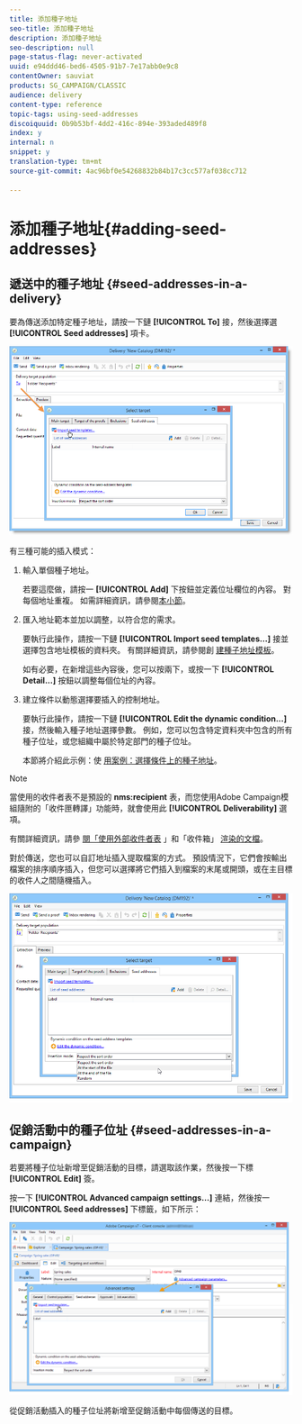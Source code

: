 ```yaml
---
title: 添加種子地址
seo-title: 添加種子地址
description: 添加種子地址
seo-description: null
page-status-flag: never-activated
uuid: e94ddd46-bed6-4505-91b7-7e17abb0e9c8
contentOwner: sauviat
products: SG_CAMPAIGN/CLASSIC
audience: delivery
content-type: reference
topic-tags: using-seed-addresses
discoiquuid: 0b9b53bf-4dd2-416c-894e-393aded489f8
index: y
internal: n
snippet: y
translation-type: tm+mt
source-git-commit: 4ac96bf0e54268832b84b17c3cc577af038cc712

---
```



# 添加種子地址{#adding-seed-addresses}

## 遞送中的種子地址 {#seed-addresses-in-a-delivery}

要為傳送添加特定種子地址，請按一下鏈 **[!UICONTROL To]** 接，然後選擇選 **[!UICONTROL Seed addresses]** 項卡。

![](assets/s_ncs_user_edit_del_addresses_tab.png)

有三種可能的插入模式：

1. 輸入單個種子地址。

   若要這麼做，請按一 **[!UICONTROL Add]** 下按鈕並定義位址欄位的內容。 對每個地址重複。 如需詳細資訊，請參閱[本小節](../../message-center/using/managing-seed-addresses-in-transactional-messages.md#creating-a-seed-address)。

1. 匯入地址範本並加以調整，以符合您的需求。

   要執行此操作，請按一下鏈 **[!UICONTROL Import seed templates...]** 接並選擇包含地址模板的資料夾。 有關詳細資訊，請參閱創 [建種子地址模板](../../delivery/using/creating-seed-addresses.md#creating-seed-address-templates)。

   如有必要，在新增這些內容後，您可以按兩下，或按一下 **[!UICONTROL Detail...]** 按鈕以調整每個位址的內容。

1. 建立條件以動態選擇要插入的控制地址。

   要執行此操作，請按一下鏈 **[!UICONTROL Edit the dynamic condition...]** 接，然後輸入種子地址選擇參數。 例如，您可以包含特定資料夾中包含的所有種子位址，或您組織中屬於特定部門的種子位址。

   本節將介紹此示例：使 [用案例：選擇條件上的種子地址](../../delivery/using/use-case--selecting-seed-addresses-on-criteria.md)。

>[!NOTE]
>
>當使用的收件者表不是預設的 **nms:recipient** 表，而您使用Adobe Campaign模組隨附的「收件匣轉譯」功能時，就會使用此 **[!UICONTROL Deliverability]** 選項。
>
>有關詳細資訊，請參 [閱「使用外部收件者表](../../delivery/using/using-an-external-recipient-table.md) 」和「收件箱」 [渲染的文檔](../../delivery/using/inbox-rendering.md)。

對於傳送，您也可以自訂地址插入提取檔案的方式。 預設情況下，它們會按輸出檔案的排序順序插入，但您可以選擇將它們插入到檔案的末尾或開頭，或在主目標的收件人之間隨機插入。

![](assets/s_ncs_user_edit_del_addresses_sort.png)

## 促銷活動中的種子位址 {#seed-addresses-in-a-campaign}

若要將種子位址新增至促銷活動的目標，請選取該作業，然後按一下標 **[!UICONTROL Edit]** 簽。

按一下 **[!UICONTROL Advanced campaign settings...]** 連結，然後按一 **[!UICONTROL Seed addresses]** 下標籤，如下所示：

![](assets/s_ncs_user_edit_op_addresses_tab.png)

從促銷活動插入的種子位址將新增至促銷活動中每個傳送的目標。
